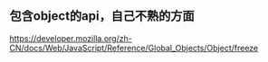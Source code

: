 ## 包含object的api，自己不熟的方面

https://developer.mozilla.org/zh-CN/docs/Web/JavaScript/Reference/Global_Objects/Object/freeze